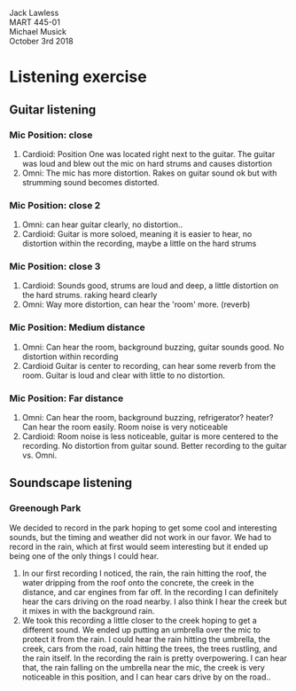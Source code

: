 Jack Lawless   
MART 445-01  
Michael Musick  
October 3rd 2018  
# Listening exercise

## Guitar listening
### Mic Position: close
1. Cardioid: Position One was located right next to the guitar. The guitar was loud and blew out the mic on hard strums and causes distortion
2. Omni: The mic has more distortion. Rakes on guitar sound ok but with strumming sound becomes distorted.
### Mic Position: close 2
1. Omni: can hear guitar clearly, no distortion..
2. Cardioid: Guitar is more soloed, meaning it is easier to hear, no distortion within the recording, maybe a little on the hard strums
### Mic Position: close 3
1. Cardioid:  Sounds good, strums are loud and deep, a little distortion on the hard strums. raking heard clearly
2. Omni: Way more distortion, can hear the 'room' more. (reverb)
### Mic Position: Medium distance
1. Omni: Can hear the room, background buzzing, guitar sounds good. No distortion within recording
2. Cardioid Guitar is center to recording, can hear some reverb from the room. Guitar is loud and clear with little to no distortion.
### Mic Position: Far distance
1. Omni: Can hear the room, background buzzing, refrigerator? heater? Can hear the room easily. Room noise is very noticeable
2. Cardioid: Room noise is less noticeable, guitar is more centered to the recording. No distortion from guitar sound. Better recording to the guitar vs. Omni.

## Soundscape listening
### Greenough Park
We decided to record in the park hoping to get some cool and interesting sounds, but the timing and weather did not work in our favor. We had to record in the rain, which at first would seem interesting but it ended up being one of the only things I could hear.
1. In our first recording I noticed, the rain, the rain hitting the roof, the water dripping from the roof onto the concrete, the creek in the distance, and car engines from far off. In the recording I can definitely hear the cars driving on the road nearby. I also think I hear the creek but it mixes in with the background rain.
2. We took this recording a little closer to the creek hoping to get a different sound. We ended up putting an umbrella over the mic to protect it from the rain. I could hear the rain hitting the umbrella, the creek, cars from the road, rain hitting the trees, the trees rustling, and the rain itself. In the recording the rain is pretty overpowering. I can hear that, the rain falling on the umbrella near the mic, the creek is very noticeable in this position, and I can hear cars drive by on the road..
